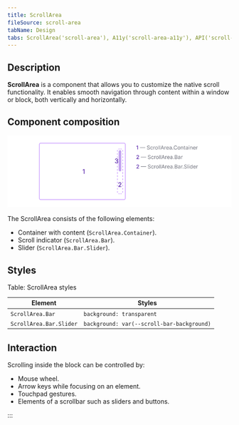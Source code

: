 ```yaml
---
title: ScrollArea
fileSource: scroll-area
tabName: Design
tabs: ScrollArea('scroll-area'), A11y('scroll-area-a11y'), API('scroll-area-api'), Example('scroll-area-code'), Changelog('scroll-area-changelog')
---
```


## Description

**ScrollArea** is a component that allows you to customize the native scroll functionality. It enables smooth navigation through content within a window or block, both vertically and horizontally.

## Component composition

![](static/scroll-composition.png)

The ScrollArea consists of the following elements:

- Container with content (`ScrollArea.Container`).
- Scroll indicator (`ScrollArea.Bar`).
- Slider (`ScrollArea.Bar.Slider`).

## Styles

Table: ScrollArea styles

| Element                 | Styles                                      |
| ----------------------- | ------------------------------------------- |
| `ScrollArea.Bar`        | `background: transparent`                  |
| `ScrollArea.Bar.Slider` | `background: var(--scroll-bar-background)` |

## Interaction

Scrolling inside the block can be controlled by:

- Mouse wheel.
- Arrow keys while focusing on an element.
- Touchpad gestures.
- Elements of a scrollbar such as sliders and buttons.

<!-- @## Infinite scrolling

With infinite scrolling content is loaded in portions. This type of scrolling is especially good if there is a lot of content on the page, and you don’t need to divide it into separate pages.

::: tip
_Infinite scrolling helps to build a narration and sends the user on a journey._

(c) Roma Lysov 🤪 -->
:::

